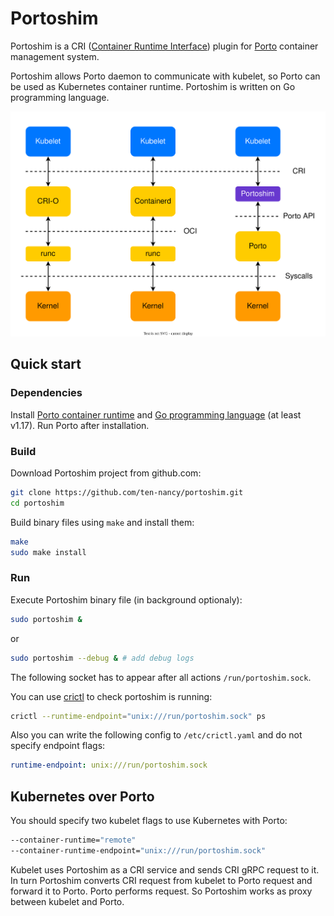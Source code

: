 # Portoshim

Portoshim is a CRI ([Container Runtime Interface](https://kubernetes.io/docs/concepts/architecture/cri)) plugin 
for [Porto](https://github.com/ten-nancy/porto) container management system.

Portoshim allows Porto daemon to communicate with kubelet, so Porto can be used as Kubernetes container runtime. 
Portoshim is written on Go programming language.

![Porto and other container runtimes](./docs/images/container_runtimes.svg "Porto and other container runtimes")


## Quick start

### Dependencies

Install [Porto container runtime](https://github.com/ten-nancy/porto/blob/master/README.md) and [Go programming language](https://go.dev/doc/install) (at least v1.17).
Run Porto after installation.

### Build

Download Portoshim project from github.com:
```bash
git clone https://github.com/ten-nancy/portoshim.git
cd portoshim
```

Build binary files using ```make``` and install them:
```bash
make
sudo make install
```


### Run

Execute Portoshim binary file (in background optionaly):
```bash
sudo portoshim &
```
or
```bash
sudo portoshim --debug & # add debug logs
```

The following socket has to appear after all actions ```/run/portoshim.sock```.

You can use [crictl](https://github.com/kubernetes-sigs/cri-tools) to check portoshim is running:
```bash
crictl --runtime-endpoint="unix:///run/portoshim.sock" ps
``` 

Also you can write the following config to ```/etc/crictl.yaml``` and do not specify endpoint flags:
```yaml
runtime-endpoint: unix:///run/portoshim.sock
```


## Kubernetes over Porto

You should specify two kubelet flags to use Kubernetes with Porto:
```bash
--container-runtime="remote"
--container-runtime-endpoint="unix:///run/portoshim.sock"
```

Kubelet uses Portoshim as a CRI service and sends CRI gRPC request to it. 
In turn Portoshim converts СRI request from kubelet to Porto request and forward it to Porto. 
Porto performs request. So Portoshim works as proxy between kubelet and Porto.
